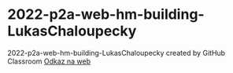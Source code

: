 # 2022-p2a-web-hm-building-LukasChaloupecky
2022-p2a-web-hm-building-LukasChaloupecky created by GitHub Classroom
[Odkaz na web](https://cdn.rawgit.com/LukasChaloupecky/2022-p2a-web-hm-building-LukasChaloupecky/chaloupecky_web/index.html)


